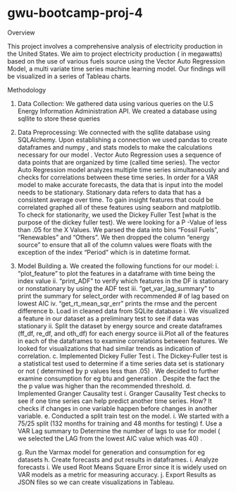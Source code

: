 # gwu-bootcamp-proj-4

Overview

This project involves a comprehensive analysis of electricity production in the United States. We aim to project electricity production ( in megawatts) based on the use of various fuels source using the Vector Auto Regression Model, a multi variate time series machine learning model. Our findings will be visualized in a series of Tableau charts.

Methodology
1.	Data Collection: We gathered data using various queries on the U.S Energy Information Administration API. We created a database using sqllite to store these queries 
2.	Data Preprocessing: We connected with the sqllite database using SQLAlchemy. Upon establishing a connection we used pandas to create dataframes and numpy , and stats models to make the calculations necessary for our model . Vector Auto Regression uses a sequence of data points that are organized by time (called time series). The vector Auto Regression model analyzes multiple time series simultaneously and checks for correlations between these time series. In order for a VAR model to make accurate forecasts, the data that is input into the model needs to be stationary.  Stationary data refers to data that has a consistent average over time. To gain insight features that could be correlated graphed all of these features using seaborn and matplotlib. To check for stationarity, we used the Dickey Fuller Test [what is the purpose of the dickey fuller test). We were looking for a P -Value of less than .05 for the X Values. We parsed the data into bins “Fossil Fuels”, “Renewables” and “Others”. We then dropped the column “energy source” to ensure that all of the column values were floats with the exception of the index “Period” which is in datetime format.  
3.	Model Building
    a.	We created the following functions for our model:
        i.	“plot_feature” to plot the features in a dataframe with time being the index value
        ii.	“print_ADF” to verify which features in the DF is stationary or nonstationary by using the ADF test
        iii.	“get_var_lag_summary” to print the summary for select_order with recommended # of lag based on lowest AIC 
        iv.	“get_rt_mean_sqr_err” prints the  rmse and the percent difference
    b.	Load in cleaned data from SQLite database
        i.	We visualized a feature in our dataset as a preliminary test to see if data was stationary
        ii.	Split the dataset by energy source and create dataframes (ff_df, re_df, and oth_df) for each energy source
        iii.Plot all of the features in each of the dataframes to examine correlations between features. We looked for visualizations that had similar trends as indication               of correlation. 
    c.	Implemented Dickey Fuller Test
        i.	The Dickey-Fuller test is a statistical test used to determine if a time series data set is stationary or not ( determined by p values less than .05) . We                   decided to further examine consumption for eg btu and generation . Despite the fact the the p value was higher than the recommended threshold.
    d.	Implemented Granger Causality test 
        i.	Granger Causality Test checks to see if one time series can help predict another time series. How? It checks if changes in one variable happen before changes in               another variable.
    e.	Conducted a split train test on the model. 
        i.	We started with a 75/25 split (132 months for training and 48 months for testing)
    f.	Use a VAR Lag summary to Determine the number of lags to use for model ( we selected the LAG from the lowest AIC value which was 40) . 

    g.	Run the Varmax model for generation and consumption for eg datasets 
    h.	Create forecasts and put results in dataframes.
    i.	Analyze forecasts
        i.	We used Root Means Square Error since it is widely used on VAR models as a metric for measuring accuracy.
    j.	Export Results as JSON files so we can create visualizations in Tableau.
